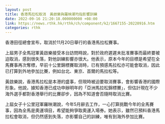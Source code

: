 ```yaml
---
layout: post
title: 香港馬拉松取消　黃啟樂與羅映潮均指影響訓練
date: 2022-09-16 21:20:18.000000000 +08:00
link: https://news.rthk.hk/rthk/ch/component/k2/1667155-20220916.htm
categories: rthk
---
```


香港田徑總會宣布，取消於11月20日舉行的香港馬拉松賽事。

上屆男子全馬冠軍黃啟樂接受本台訪問時說，對於政府遲遲未批准賽事而最終要被迫取消，感到很失落，對他訓練影響亦很大。他表示，原本今年的目標是希望在全馬賽事再次奪標，早前十公里錦標賽取消時，已有預感馬拉松亦可能會取消，因此已打算到外地參加比賽，例如台北、東京、首爾的馬拉松等。

黃啟樂說，香港馬拉松是本港的盛事，但現時被迫要取消賽事，會影響香港的國際形象。他說，據知香港已成功申辦明年的「亞洲馬拉松錦標賽」，但估計現在不少海外選手都對香港舉行的比賽卻步，因為不知道會否隨時取消比賽。

上屆女子十公里冠軍羅映潮說，今年5月辭去工作，一心打算挑戰今年的全馬賽事，因為全馬是奧運項目，希望能夠爭取奧運入場券。她表示，雖然已預料香港馬拉松會取消，但仍然感到失落，亦影響自己的訓練，唯有到海外參加比賽。
